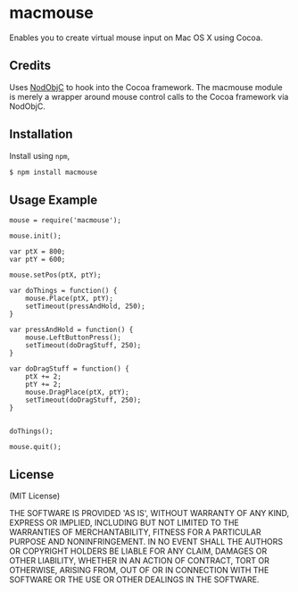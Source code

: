 # macmouse

Enables you to create virtual mouse input on Mac OS X using Cocoa.

## Credits
Uses [NodObjC](https://github.com/TooTallNate/NodObjC) to hook into the Cocoa framework. The macmouse module is merely a wrapper around mouse control calls to the Cocoa framework via NodObjC.

## Installation

Install using `npm`,

``` bash
$ npm install macmouse
```

## Usage Example
```
mouse = require('macmouse');

mouse.init();

var ptX = 800;
var ptY = 600;

mouse.setPos(ptX, ptY);

var doThings = function() {
    mouse.Place(ptX, ptY);
    setTimeout(pressAndHold, 250);
}

var pressAndHold = function() {
    mouse.LeftButtonPress();
    setTimeout(doDragStuff, 250);
}

var doDragStuff = function() {
    ptX += 2;
    ptY += 2;
    mouse.DragPlace(ptX, ptY);
    setTimeout(doDragStuff, 250);
}


doThings();

mouse.quit();

```

## License
(MIT License)

THE SOFTWARE IS PROVIDED 'AS IS', WITHOUT WARRANTY OF ANY KIND,
EXPRESS OR IMPLIED, INCLUDING BUT NOT LIMITED TO THE WARRANTIES OF
MERCHANTABILITY, FITNESS FOR A PARTICULAR PURPOSE AND NONINFRINGEMENT.
IN NO EVENT SHALL THE AUTHORS OR COPYRIGHT HOLDERS BE LIABLE FOR ANY
CLAIM, DAMAGES OR OTHER LIABILITY, WHETHER IN AN ACTION OF CONTRACT,
TORT OR OTHERWISE, ARISING FROM, OUT OF OR IN CONNECTION WITH THE
SOFTWARE OR THE USE OR OTHER DEALINGS IN THE SOFTWARE.
